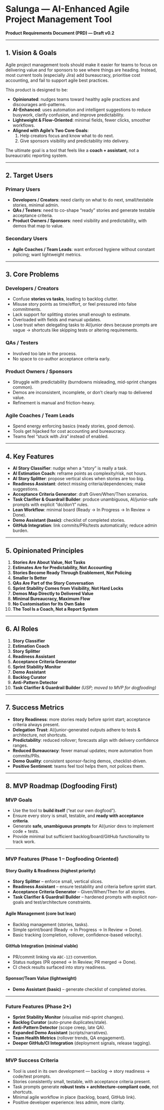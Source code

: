 # Salunga — AI-Enhanced Agile Project Management Tool

**Product Requirements Document (PRD) — Draft v0.2**

---

## 1. Vision & Goals

Agile project management tools should make it easier for teams to focus on delivering value and for sponsors to see where things are heading. Instead, most current tools (especially Jira) add bureaucracy, prioritise cost accounting, and fail to support agile best practices.

This product is designed to be:

- **Opinionated**: nudges teams toward healthy agile practices and discourages anti-patterns.
- **AI-Enhanced**: uses automation and intelligent suggestions to reduce busywork, clarify confusion, and improve predictability.
- **Lightweight & Flow-Oriented**: minimal fields, fewer clicks, smoother workflows.
- **Aligned with Agile’s Two Core Goals**:
  1. Help creators focus and know what to do next.
  2. Give sponsors visibility and predictability into delivery.

The ultimate goal is a tool that feels like a **coach + assistant**, not a bureaucratic reporting system.

---

## 2. Target Users

### Primary Users

- **Developers / Creators**: need clarity on what to do next, small/testable stories, minimal admin.
- **QAs / Testers**: need to co-shape “ready” stories and generate testable acceptance criteria.
- **Product Owners / Sponsors**: need visibility and predictability, with demos that map to value.

### Secondary Users

- **Agile Coaches / Team Leads**: want enforced hygiene without constant policing; want lightweight metrics.

---

## 3. Core Problems

### Developers / Creators

- Confuse **stories vs tasks**, leading to backlog clutter.
- Misuse story points as time/effort, or feel pressured into false commitments.
- Lack support for splitting stories small enough to estimate.
- Overloaded with fields and manual updates.
- Lose trust when delegating tasks to AI/junior devs because prompts are vague → shortcuts like skipping tests or altering requirements.

### QAs / Testers

- Involved too late in the process.
- No space to co-author acceptance criteria early.

### Product Owners / Sponsors

- Struggle with predictability (burndowns misleading, mid-sprint changes common).
- Demos are inconsistent, incomplete, or don’t clearly map to delivered value.
- Refinement is manual and friction-heavy.

### Agile Coaches / Team Leads

- Spend energy enforcing basics (ready stories, good demos).
- Tools get hijacked for cost accounting and bureaucracy.
- Teams feel “stuck with Jira” instead of enabled.

---

## 4. Key Features

- **AI Story Classifier**: nudge when a “story” is really a task.
- **AI Estimation Coach**: reframe points as complexity/risk, not hours.
- **AI Story Splitter**: propose vertical slices when stories are too big.
- **Readiness Assistant**: detect missing criteria/dependencies; make suggestions.
- **Acceptance Criteria Generator**: draft Given/When/Then scenarios.
- **Task Clarifier & Guardrail Builder**: produce unambiguous, AI/junior-safe prompts with explicit “do/don’t” rules.
- **Lean Workflow**: minimal board (Ready → In Progress → In Review → Done).
- **Demo Assistant (basic)**: checklist of completed stories.
- **GitHub Integration**: link commits/PRs/tests automatically; reduce admin burden.

---

## 5. Opinionated Principles

1. **Stories Are About Value, Not Tasks**
2. **Estimates Are for Predictability, Not Accounting**
3. **Stories Become Ready Through Enablement, Not Policing**
4. **Smaller Is Better**
5. **QAs Are Part of the Story Conversation**
6. **Sprint Stability Comes from Visibility, Not Hard Locks**
7. **Demos Map Directly to Delivered Value**
8. **Minimal Bureaucracy, Maximum Flow**
9. **No Customisation for Its Own Sake**
10. **The Tool Is a Coach, Not a Report System**

---

## 6. AI Roles

1. **Story Classifier**
2. **Estimation Coach**
3. **Story Splitter**
4. **Readiness Assistant**
5. **Acceptance Criteria Generator**
6. **Sprint Stability Monitor**
7. **Demo Assistant**
8. **Backlog Curator**
9. **Anti-Pattern Detector**
10. **Task Clarifier & Guardrail Builder** _(USP; moved to MVP for dogfooding)_

---

## 7. Success Metrics

- **Story Readiness**: more stories ready before sprint start; acceptance criteria always present.
- **Delegation Trust**: AI/junior-generated outputs adhere to tests & architecture, not shortcuts.
- **Predictability**: reduced rollover; forecasts align with delivery confidence ranges.
- **Reduced Bureaucracy**: fewer manual updates; more automation from commits/PRs.
- **Demo Quality**: consistent sponsor-facing demos, checklist-driven.
- **Positive Sentiment**: teams feel tool helps them, not polices them.

---

## 8. MVP Roadmap (Dogfooding First)

### MVP Goals

- Use the tool to **build itself** (“eat our own dogfood”).
- Ensure every story is small, testable, and **ready with acceptance criteria**.
- Generate **safe, unambiguous prompts** for AI/junior devs to implement code + tests.
- Provide minimal but sufficient backlog/board/GitHub functionality to track work.

---

### MVP Features (Phase 1 – Dogfooding Oriented)

#### Story Quality & Readiness (highest priority)

- **Story Splitter** – enforce small, vertical slices.
- **Readiness Assistant** – ensure testability and criteria before sprint start.
- **Acceptance Criteria Generator** – Given/When/Then for all stories.
- **Task Clarifier & Guardrail Builder** – hardened prompts with explicit non-goals and test/architecture constraints.

#### Agile Management (core but lean)

- Backlog management (stories, tasks).
- Simple sprint/board (Ready → In Progress → In Review → Done).
- Basic tracking (completion, rollover, confidence-based velocity).

#### GitHub Integration (minimal viable)

- PR/commit linking via `ABC-123` convention.
- Status nudges (PR opened → In Review; PR merged → Done).
- CI check results surfaced into story readiness.

#### Sponsor/Team Value (lightweight)

- **Demo Assistant (basic)** – generate checklist of completed stories.

---

### Future Features (Phase 2+)

- **Sprint Stability Monitor** (visualise mid-sprint changes).
- **Backlog Curator** (auto-prune duplicates/stale).
- **Anti-Pattern Detector** (scope creep, late QA).
- **Expanded Demo Assistant** (scripts/narratives).
- **Team Health Metrics** (rollover trends, QA engagement).
- **Deeper GitHub/CI Integration** (deployment signals, release tagging).

---

### MVP Success Criteria

- Tool is used in its own development — backlog → story readiness → code/test prompts.
- Stories consistently small, testable, with acceptance criteria present.
- Task prompts generate **robust tests + architecture-compliant code**, not shortcuts.
- Minimal agile workflow in place (backlog, board, GitHub link).
- Positive developer experience: less admin, more clarity.
